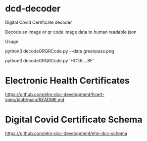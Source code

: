 # dcd-decoder
Digital Covid Certificate decoder

Decode an image or qr code image data to human readable json

Usage

python3 decodeGRQRCode.py --data greenpass.png

python3 decodeGRQRCode.py 'HC1:6....8F'

# Electronic Health Certificates
https://github.com/ehn-dcc-development/hcert-spec/blob/main/README.md

# Digital Covid Certificate Schema
https://github.com/ehn-dcc-development/ehn-dcc-schema
